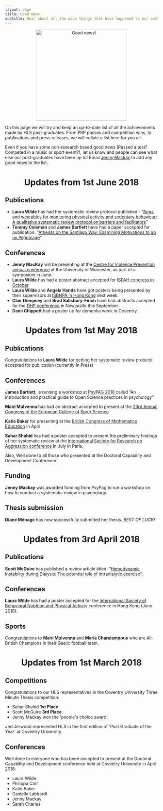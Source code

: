 ```yaml
---
layout: page
title: Good News
subtitle: Hear about all the nice things that have happened to our post-graduates!
---
```


<center>
  <img src="https://ithoughttheysaidrum.files.wordpress.com/2017/10/5181a5b8-6e3d-466f-9cea-8f900375fd42-720-000000640b9c2bac.gif?w=676" alt="Good news!" width = "300" />
</center>

On this page we will try and keep an up-to-date list of all the achievements made by HLS post-graduates. From PRP passes and competition wins, to publications and press releases, we will collate a list here for you all.

Even if you have some non-research based good news (Passed a test? Competed in a music or sport event?), let us know and people can see what else our post-graduates have been up to! Email [Jenny Mackay](mailto:cov.pgrnewsletter+goodnews@gmail.com) to add any good news to the list.


<center>
<h1> Updates from 1st June 2018 </h1>
</center>


## Publications

*	**Laura Wilde** has had her systematic review protocol published -  “[Apps and wearables for monitoring physical activity and sedentary behaviour: A qualitative systematic review protocol on barriers and facilitators](http://journals.sagepub.com/doi/full/10.1177/2055207618776454)”
*	**Tommy Coleman** and **James Bartlett** have had a paper accepted for publication. "[Atheists on the Santiago Way: Examining Motivations to go on Pilgrimage](https://psyarxiv.com/a7gxn/)"

## Conferences

*	**Jenny MacKay** will be presenting at the [Centre for Violence Prevention annual conference]( https://www.worcester.ac.uk/discover/cvp-annual-conference.html) at the University of Worcester, as part of a symposium in June.
*	**Laura Wilde** has had a poster abstract accepted for [ISPAH congress in October]( http://www.ispah.org/london-2018/)
*	**Laura Wilde** and **Angela Hands** have got posters being presented by their supervisors at [ISBNPA in Hong Kong](http://annualmeeting.isbnpa.org/) next week.
*	**Clair Dempsey** and **Brad Salisbury-Finch** have had abstracts accepted for the [DHP conference](https://www1.bps.org.uk/networks-and-communities/member-microsite/division-health-psychology/2018-dhp-annual-conference) in Newcastle this September. 
*	**Danii Chippett** had a poster up for dementia week in Coventry.



<center>
<h1> Updates from 1st May 2018 </h1>
</center>

## Publications

Congratulations to **Laura Wilde** for getting her systematic review protocol accepted for publication (currently In Press)

## Conferences

**James Bartlett**, is running a workshop at [PsyPAG 2018](https://www.psypag2018.com/programme-and-abstract) called “An introduction and practical guide to Open Science practices in psychology”

**Mairi Mulvenna** has had an abstract accepted to present at the [23rd Annual Congress of the European College of Sport Science](http://ecss-congress.eu/2018/18/index.php)

**Katie Baker** for presenting at the [British Congress of Mathematics Education](http://www.bcme.org.uk/) In April

**Sahar Shahid** has had a poster accepted to present the preliminary findings of her systematic review at the [International Society for Research on Aggression conference](http://www.israsociety.com/world-meetings/upcoming/) in July in Paris.

Also, Well done to all those who presented at the Doctoral Capability and Development Conference .

## Funding

**Jenny Mackay** was awarded funding from PsyPag to run a workshop on how to conduct a systematic review in psychology.

## Thesis submission
**Diane Ménage** has now successfully submitted her thesis.  *BEST OF LUCK!*

<center>
<h1> Updates from 3rd April 2018 </h1>
</center>

## Publications
**Scott McGuire** has published a review article titled: “[Hemodynamic Instability during Dialysis: The potential role of intradialytic exercise](https://www.hindawi.com/journals/bmri/2018/8276912/)”.

## Conferences

**Laura Wilde** has had a poster accepted for the [International Society of Behavioral Nutrition and Physical Activity](https://www.venuewest.com/isbnpa2018/) conference in Hong Kong (June 2018).


## Sports

Congratulations to **Mairi Mulvenna** and **Maria Charalampous** who are All-British Champions in their Gaelic football team.

<center>
<h1> Updates from 1st March 2018 </h1>
</center>

## Competitions

Congratulations to our HLS representatives in the Coventry University Three Minute Thesis competition:
- Sahar Shahid **1st Place**.
- Scott McGuire **3rd Place**.
- Jenny Mackay won the 'people's choice award'.

Jed Jerwood represented HLS in the first edition of 'Post Graduate of the Year' at Coventry University.

## Conferences

Well done to everyone who has been accepted to present at the Doctoral Capability and Development conference held at Coventry University in April 2018:
- Laura Wilde
- Philippa Carr
- Katie Baker
- Danielle Labhardt
- Jenny Mackay
- Sarah Charles
